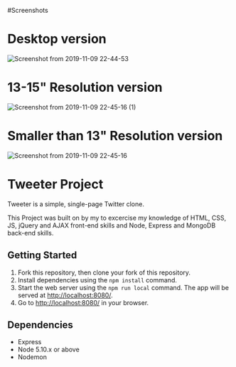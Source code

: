 #Screenshots

# Desktop version
![Screenshot from 2019-11-09 22-44-53](https://user-images.githubusercontent.com/48977789/68539796-f4a06300-0345-11ea-909b-9f6a6f4d4ada.jpg)
# 13-15" Resolution version
![Screenshot from 2019-11-09 22-45-16 (1)](https://user-images.githubusercontent.com/48977789/68539798-f702bd00-0345-11ea-9b06-dd226c71f25d.jpg)
 # Smaller than 13" Resolution version
![Screenshot from 2019-11-09 22-45-16](https://user-images.githubusercontent.com/48977789/68539799-f79b5380-0345-11ea-9728-4500d8484fcf.jpg)


# Tweeter Project

Tweeter is a simple, single-page Twitter clone.

This Project was built on by my to excercise my knowledge of HTML, CSS, JS, jQuery and AJAX front-end skills and Node, Express and MongoDB back-end skills.

## Getting Started

1. Fork this repository, then clone your fork of this repository.
2. Install dependencies using the `npm install` command.
3. Start the web server using the `npm run local` command. The app will be served at <http://localhost:8080/>.
4. Go to <http://localhost:8080/> in your browser.

## Dependencies

- Express
- Node 5.10.x or above
- Nodemon
